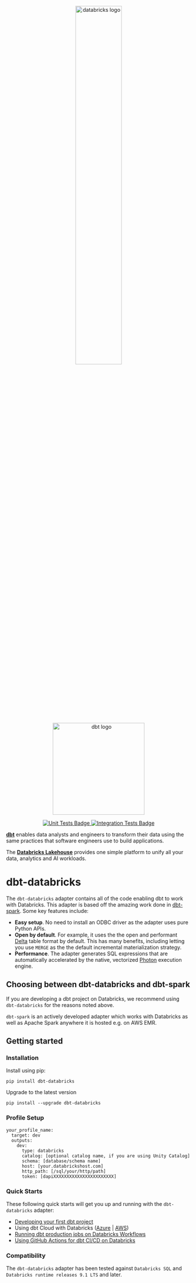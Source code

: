 <p align="center">
  <img src="https://bynder-public-us-west-2.s3.amazonaws.com/styleguide/ABB317701CA31CB7F29268E32B303CAE-pdf-column-1.png" alt="databricks logo" width="50%" />
  <img src="https://raw.githubusercontent.com/dbt-labs/dbt/ec7dee39f793aa4f7dd3dae37282cc87664813e4/etc/dbt-logo-full.svg" alt="dbt logo" width="250"/>
</p>
<p align="center">
  <a href="https://github.com/databricks/dbt-databricks/actions/workflows/main.yml">
    <img src="https://github.com/databricks/dbt-databricks/actions/workflows/main.yml/badge.svg?event=push" alt="Unit Tests Badge"/>
  </a>
  <a href="https://github.com/databricks/dbt-databricks/actions/workflows/integration.yml">
    <img src="https://github.com/databricks/dbt-databricks/actions/workflows/integration.yml/badge.svg?event=push" alt="Integration Tests Badge"/>
  </a>
</p>

**[dbt](https://www.getdbt.com/)** enables data analysts and engineers to transform their data using the same practices that software engineers use to build applications.

The **[Databricks Lakehouse](https://www.databricks.com/)** provides one simple platform to unify all your data, analytics and AI workloads.

# dbt-databricks

The `dbt-databricks` adapter contains all of the code enabling dbt to work with Databricks. This adapter is based off the amazing work done in [dbt-spark](https://github.com/dbt-labs/dbt-spark). Some key features include:

- **Easy setup**. No need to install an ODBC driver as the adapter uses pure Python APIs.
- **Open by default**. For example, it uses the the open and performant [Delta](https://delta.io/) table format by default. This has many benefits, including letting you use `MERGE` as the the default incremental materialization strategy.
- **Performance**. The adapter generates SQL expressions that are automatically accelerated by the native, vectorized [Photon](https://databricks.com/product/photon) execution engine.

## Choosing between dbt-databricks and dbt-spark
If you are developing a dbt project on Databricks, we recommend using `dbt-databricks` for the reasons noted above.

`dbt-spark` is an actively developed adapter which works with Databricks as well as Apache Spark anywhere it is hosted e.g. on AWS EMR.

## Getting started

### Installation

Install using pip:
```nofmt
pip install dbt-databricks
```

Upgrade to the latest version
```nofmt
pip install --upgrade dbt-databricks
```

### Profile Setup

```nofmt
your_profile_name:
  target: dev
  outputs:
    dev:
      type: databricks
      catalog: [optional catalog name, if you are using Unity Catalog]
      schema: [database/schema name]
      host: [your.databrickshost.com]
      http_path: [/sql/your/http/path]
      token: [dapiXXXXXXXXXXXXXXXXXXXXXXX]
```

### Quick Starts
These following quick starts will get you up and running with the `dbt-databricks` adapter:
- [Developing your first dbt project](/docs/local-dev.md)
- Using dbt Cloud with Databricks ([Azure](https://docs.microsoft.com/en-us/azure/databricks/integrations/prep/dbt-cloud) | [AWS](https://docs.databricks.com/integrations/prep/dbt-cloud.html))
- [Running dbt production jobs on Databricks Workflows](/docs/databricks-workflows.md)
- [Using GitHub Actions for dbt CI/CD on Databricks](/docs/github-actions.md)

### Compatibility

The `dbt-databricks` adapter has been tested against `Databricks SQL` and `Databricks runtime releases 9.1 LTS` and later.
